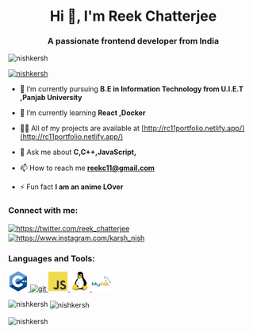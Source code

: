 <!DOCTYPE html>
<html lang="en">
<head>
    <meta charset="UTF-8">
    <meta http-equiv="X-UA-Compatible" content="IE=edge">
    <meta name="viewport" content="width=device-width, initial-scale=1.0">
    <title>Document</title>
</head>
<body>
    <h1 align="center">Hi 👋, I'm Reek Chatterjee</h1>
<h3 align="center">A passionate frontend developer from India</h3>

<p align="left"> <img src="https://komarev.com/ghpvc/?username=nishkersh&label=Profile%20views&color=0e75b6&style=flat" alt="nishkersh" /> </p>

<p align="left"> <a href="https://github.com/ryo-ma/github-profile-trophy"><img src="https://github-profile-trophy.vercel.app/?username=nishkersh" alt="nishkersh" /></a> </p>

- 🔭 I’m currently pursuing **B.E in Information Technology from U.I.E.T ,Panjab University**

- 🌱 I’m currently learning **React ,Docker**

- 👨‍💻 All of my projects are available at [http://rc11portfolio.netlify.app/](http://rc11portfolio.netlify.app/)

- 💬 Ask me about **C,C++,JavaScript,**

- 📫 How to reach me **reekc11@gmail.com**

- ⚡ Fun fact **I am an anime LOver**

<h3 align="left">Connect with me:</h3>
<p align="left">
<a href="https://linkedin.com/in/https://twitter.com/reek_chatterjee" target="blank"><img align="center" src="https://raw.githubusercontent.com/rahuldkjain/github-profile-readme-generator/master/src/images/icons/Social/linked-in-alt.svg" alt="https://twitter.com/reek_chatterjee" height="30" width="40" /></a>
<a href="https://instagram.com/https://www.instagram.com/karsh_nish" target="blank"><img align="center" src="https://raw.githubusercontent.com/rahuldkjain/github-profile-readme-generator/master/src/images/icons/Social/instagram.svg" alt="https://www.instagram.com/karsh_nish" height="30" width="40" /></a>
</p>

<h3 align="left">Languages and Tools:</h3>
<p align="left"> <a href="https://www.w3schools.com/cpp/" target="_blank" rel="noreferrer"> <img src="https://raw.githubusercontent.com/devicons/devicon/master/icons/cplusplus/cplusplus-original.svg" alt="cplusplus" width="40" height="40"/> </a> <a href="https://git-scm.com/" target="_blank" rel="noreferrer"> <img src="https://www.vectorlogo.zone/logos/git-scm/git-scm-icon.svg" alt="git" width="40" height="40"/> </a> <a href="https://developer.mozilla.org/en-US/docs/Web/JavaScript" target="_blank" rel="noreferrer"> <img src="https://raw.githubusercontent.com/devicons/devicon/master/icons/javascript/javascript-original.svg" alt="javascript" width="40" height="40"/> </a> <a href="https://www.linux.org/" target="_blank" rel="noreferrer"> <img src="https://raw.githubusercontent.com/devicons/devicon/master/icons/linux/linux-original.svg" alt="linux" width="40" height="40"/> </a> <a href="https://www.mysql.com/" target="_blank" rel="noreferrer"> <img src="https://raw.githubusercontent.com/devicons/devicon/master/icons/mysql/mysql-original-wordmark.svg" alt="mysql" width="40" height="40"/> </a> </p>

<p><img align="left" src="https://github-readme-stats.vercel.app/api/top-langs?username=nishkersh&show_icons=true&locale=en&layout=compact" alt="nishkersh" /></p>

<p>&nbsp;<img align="center" src="https://github-readme-stats.vercel.app/api?username=nishkersh&show_icons=true&locale=en" alt="nishkersh" /></p>

<p><img align="center" src="https://github-readme-streak-stats.herokuapp.com/?user=nishkersh&" alt="nishkersh" /></p>
</body>
</html>
